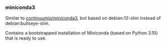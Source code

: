 ### miniconda3

Similar to [continuumio/miniconda3](https://hub.docker.com/r/continuumio/miniconda3), but based on debian:12-slim instead of
debian:bullseye-slim.

Contains a bootstrapped installation of Miniconda (based on Python 3.10) that 
is ready to use.
